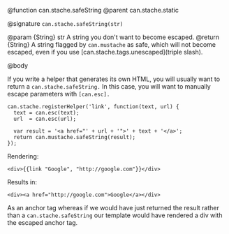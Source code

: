 @function can.stache.safeString
@parent can.stache.static

@signature `can.stache.safeString(str)`

@param {String} str A string you don't want to become escaped.
@return {String} A string flagged by `can.mustache` as safe, which will
not become escaped, even if you use [can.stache.tags.unescaped](triple slash).

@body

If you write a helper that generates its own HTML, you will
usually want to return a `can.stache.safeString.` In this case,
you will want to manually escape parameters with `[can.esc].`


    can.stache.registerHelper('link', function(text, url) {
      text = can.esc(text);
      url  = can.esc(url);
    
      var result = '<a href="' + url + '">' + text + '</a>';
      return can.mustache.safeString(result);
    });


Rendering:

```
<div>{{link "Google", "http://google.com"}}</div>
```

Results in:

```
<div><a href="http://google.com">Google</a></div>
```

As an anchor tag whereas if we would have just returned the result rather than a
`can.stache.safeString` our template would have rendered a div with the escaped anchor tag.

